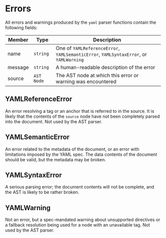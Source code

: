 # Errors

All errors and warnings produced by the `yaml` parser functions contain the following fields:

| Member  | Type       | Description                                                                           |
| ------- | ---------- | ------------------------------------------------------------------------------------- |
| name    | `string`   | One of `YAMLReferenceError`, `YAMLSemanticError`, `YAMLSyntaxError`, or `YAMLWarning` |
| message | `string`   | A human-readable description of the error                                             |
| source  | `AST Node` | The AST node at which this error or warning was encountered                           |

## YAMLReferenceError

An error resolving a tag or an anchor that is referred to in the source. It is likely that the contents of the `source` node have not been completely parsed into the document. Not used by the AST parser.

## YAMLSemanticError

An error related to the metadata of the document, or an error with limitations imposed by the YAML spec. The data contents of the document should be valid, but the metadata may be broken.

## YAMLSyntaxError

A serious parsing error; the document contents will not be complete, and the AST is likely to be rather broken.

## YAMLWarning

Not an error, but a spec-mandated warning about unsupported directives or a fallback resolution being used for a node with an unavailable tag. Not used by the AST parser.
